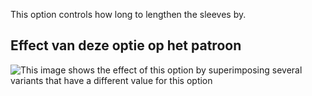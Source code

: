 This option controls how long to lengthen the sleeves by.

## Effect van deze optie op het patroon

![This image shows the effect of this option by superimposing several variants that have a different value for this option](hugo_sleevelengthbonus_sample.svg "Effect of this option on the pattern")
